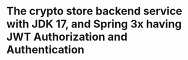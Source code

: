 # The crypto store backend service with JDK 17, and Spring 3x having JWT Authorization and Authentication
